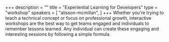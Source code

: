 +++
description = ""
title = "Experiential Learning for Developers"
type = "workshop"
speakers = [
        "alisson-mcmillan",
]
+++
Whether you’re trying to teach a technical concept or focus on professional growth, interactive workshops are the best way to get teams engaged and individuals to remember lessons learned. Any individual can create these engaging and interesting sessions by following a simple formula.
